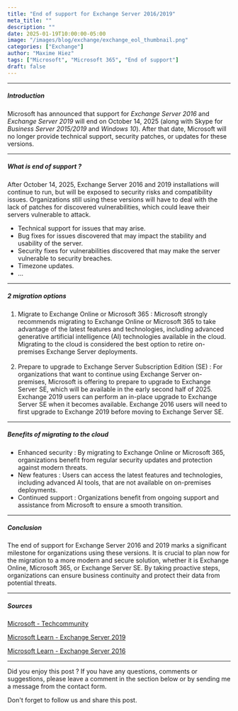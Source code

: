 ```yaml
---
title: "End of support for Exchange Server 2016/2019"
meta_title: ""
description: ""
date: 2025-01-19T10:00:00-05:00
image: "/images/blog/exchange/exchange_eol_thumbnail.png"
categories: ["Exchange"]
author: "Maxime Hiez"
tags: ["Microsoft", "Microsoft 365", "End of support"]
draft: false
---
```

---

##### Introduction
Microsoft has announced that support for *Exchange Server 2016* and *Exchange Server 2019* will end on October 14, 2025 (along with Skype for *Business Server 2015/2019* and *Windows 10*). After that date, Microsoft will no longer provide technical support, security patches, or updates for these versions.

---

##### What is end of support ?
After October 14, 2025, Exchange Server 2016 and 2019 installations will continue to run, but will be exposed to security risks and compatibility issues. Organizations still using these versions will have to deal with the lack of patches for discovered vulnerabilities, which could leave their servers vulnerable to attack.

- Technical support for issues that may arise.
- Bug fixes for issues discovered that may impact the stability and usability of the server.
- Security fixes for vulnerabilities discovered that may make the server vulnerable to security breaches.
- Timezone updates.
- ...

---

##### 2 migration options
1. Migrate to Exchange Online or Microsoft 365 : Microsoft strongly recommends migrating to Exchange Online or Microsoft 365 to take advantage of the latest features and technologies, including advanced generative artificial intelligence (AI) technologies available in the cloud. Migrating to the cloud is considered the best option to retire on-premises Exchange Server deployments.<br><br>
2. Prepare to upgrade to Exchange Server Subscription Edition (SE) : For organizations that want to continue using Exchange Server on-premises, Microsoft is offering to prepare to upgrade to Exchange Server SE, which will be available in the early second half of 2025. Exchange 2019 users can perform an in-place upgrade to Exchange Server SE when it becomes available. Exchange 2016 users will need to first upgrade to Exchange 2019 before moving to Exchange Server SE.

---

##### Benefits of migrating to the cloud
- Enhanced security : By migrating to Exchange Online or Microsoft 365, organizations benefit from regular security updates and protection against modern threats.
- New features : Users can access the latest features and technologies, including advanced AI tools, that are not available on on-premises deployments.
- Continued support : Organizations benefit from ongoing support and assistance from Microsoft to ensure a smooth transition.

---

##### Conclusion
The end of support for Exchange Server 2016 and 2019 marks a significant milestone for organizations using these versions. It is crucial to plan now for the migration to a more modern and secure solution, whether it is Exchange Online, Microsoft 365, or Exchange Server SE. By taking proactive steps, organizations can ensure business continuity and protect their data from potential threats.

---

##### Sources
[Microsoft - Techcommunity](https://techcommunity.microsoft.com/blog/exchange/t-9-months-exchange-server-2016-and-exchange-server-2019-end-of-support/4366605)

[Microsoft Learn - Exchange Server 2019](https://learn.microsoft.com/en-us/lifecycle/products/exchange-server-2019)

[Microsoft Learn - Exchange Server 2016](https://learn.microsoft.com/en-us/lifecycle/products/exchange-server-2016)

---


Did you enjoy this post ? If you have any questions, comments or suggestions, please leave a comment in the section below or by sending me a message from the contact form.

Don't forget to follow us and share this post.